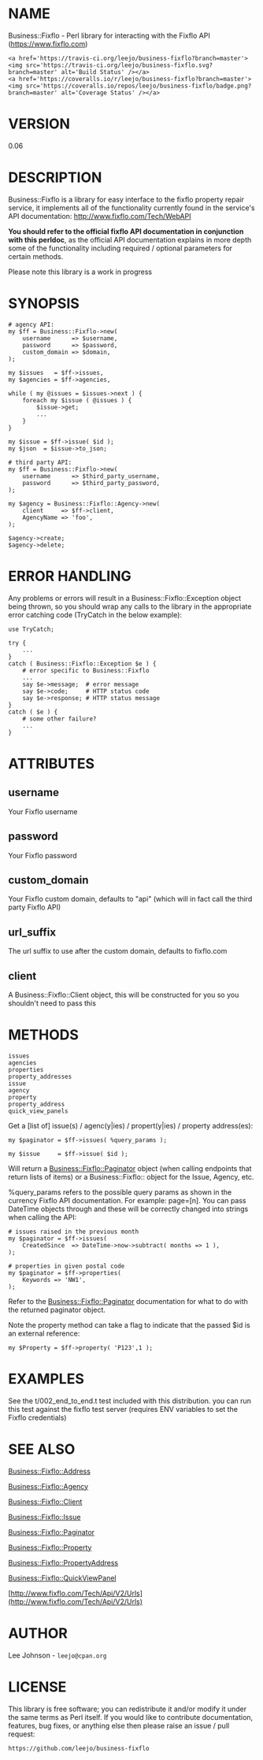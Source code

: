 # NAME

Business::Fixflo - Perl library for interacting with the Fixflo API
(https://www.fixflo.com)

<div>

    <a href='https://travis-ci.org/leejo/business-fixflo?branch=master'><img src='https://travis-ci.org/leejo/business-fixflo.svg?branch=master' alt='Build Status' /></a>
    <a href='https://coveralls.io/r/leejo/business-fixflo?branch=master'><img src='https://coveralls.io/repos/leejo/business-fixflo/badge.png?branch=master' alt='Coverage Status' /></a>
</div>

# VERSION

0.06

# DESCRIPTION

Business::Fixflo is a library for easy interface to the fixflo property
repair service, it implements all of the functionality currently found
in the service's API documentation: http://www.fixflo.com/Tech/WebAPI

**You should refer to the official fixflo API documentation in conjunction**
**with this perldoc**, as the official API documentation explains in more depth
some of the functionality including required / optional parameters for certain
methods.

Please note this library is a work in progress

# SYNOPSIS

    # agency API:
    my $ff = Business::Fixflo->new(
        username      => $username,
        password      => $password,
        custom_domain => $domain,
    );

    my $issues   = $ff->issues,
    my $agencies = $ff->agencies,

    while ( my @issues = $issues->next ) {
        foreach my $issue ( @issues ) {
            $issue->get;
            ...
        }
    }

    my $issue = $ff->issue( $id );
    my $json  = $issue->to_json;

    # third party API:
    my $ff = Business::Fixflo->new(
        username      => $third_party_username,
        password      => $third_party_password,
    );

    my $agency = Business::Fixflo::Agency->new(
        client     => $ff->client,
        AgencyName => 'foo',
    );

    $agency->create;
    $agency->delete;

# ERROR HANDLING

Any problems or errors will result in a Business::Fixflo::Exception
object being thrown, so you should wrap any calls to the library in the
appropriate error catching code (TryCatch in the below example):

    use TryCatch;

    try {
        ...
    }
    catch ( Business::Fixflo::Exception $e ) {
        # error specific to Business::Fixflo
        ...
        say $e->message;  # error message
        say $e->code;     # HTTP status code
        say $e->response; # HTTP status message
    }
    catch ( $e ) {
        # some other failure?
        ...
    }

# ATTRIBUTES

## username

Your Fixflo username

## password

Your Fixflo password

## custom\_domain

Your Fixflo custom domain, defaults to "api" (which will in fact call
the third party Fixflo API)

## url\_suffix

The url suffix to use after the custom domain, defaults to fixflo.com

## client

A Business::Fixflo::Client object, this will be constructed for you so
you shouldn't need to pass this

# METHODS

    issues
    agencies
    properties
    property_addresses
    issue
    agency
    property
    property_address
    quick_view_panels

Get a \[list of\] issue(s) / agenc(y|ies) / propert(y|ies) / property address(es):

    my $paginator = $ff->issues( %query_params );

    my $issue     = $ff->issue( $id );

Will return a [Business::Fixflo::Paginator](https://metacpan.org/pod/Business::Fixflo::Paginator) object (when calling endpoints
that return lists of items) or a Business::Fixflo:: object for the Issue,
Agency, etc.

%query\_params refers to the possible query params as shown in the currency
Fixflo API documentation. For example: page=\[n\]. You can pass DateTime objects
through and these will be correctly changed into strings when calling the API:

    # issues raised in the previous month
    my $paginator = $ff->issues(
        CreatedSince  => DateTime->now->subtract( months => 1 ),
    );

    # properties in given postal code
    my $paginator = $ff->properties(
        Keywords => 'NW1',
    );

Refer to the [Business::Fixflo::Paginator](https://metacpan.org/pod/Business::Fixflo::Paginator) documentation for what to do with
the returned paginator object.

Note the property method can take a flag to indicate that the passed $id is an
external reference:

    my $Property = $ff->property( 'P123',1 );

# EXAMPLES

See the t/002\_end\_to\_end.t test included with this distribution. you can run
this test against the fixflo test server (requires ENV variables to set the
Fixflo credentials)

# SEE ALSO

[Business::Fixflo::Address](https://metacpan.org/pod/Business::Fixflo::Address)

[Business::Fixflo::Agency](https://metacpan.org/pod/Business::Fixflo::Agency)

[Business::Fixflo::Client](https://metacpan.org/pod/Business::Fixflo::Client)

[Business::Fixflo::Issue](https://metacpan.org/pod/Business::Fixflo::Issue)

[Business::Fixflo::Paginator](https://metacpan.org/pod/Business::Fixflo::Paginator)

[Business::Fixflo::Property](https://metacpan.org/pod/Business::Fixflo::Property)

[Business::Fixflo::PropertyAddress](https://metacpan.org/pod/Business::Fixflo::PropertyAddress)

[Business::Fixflo::QuickViewPanel](https://metacpan.org/pod/Business::Fixflo::QuickViewPanel)

[http://www.fixflo.com/Tech/Api/V2/Urls](http://www.fixflo.com/Tech/Api/V2/Urls)

# AUTHOR

Lee Johnson - `leejo@cpan.org`

# LICENSE

This library is free software; you can redistribute it and/or modify it under
the same terms as Perl itself. If you would like to contribute documentation,
features, bug fixes, or anything else then please raise an issue / pull request:

    https://github.com/leejo/business-fixflo
